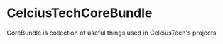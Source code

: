 CelciusTechCoreBundle
=====================

CoreBundle is collection of useful things used in CelciusTech's projects
